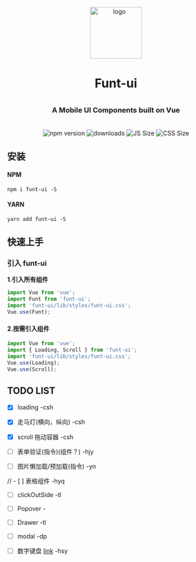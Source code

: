 <p align="center">
    <img alt="logo" src="https://github.com/FuntSui-FE/funt-ui/blob/master/build/funt-ui.png" width="120" style="margin-bottom: 10px;">
</p>

<h1 align="center" style="margin: 30px 0 35px;">Funt-ui</h1>
<h3 align="center" style="margin: 30px 0 35px;">A Mobile UI Components built on Vue</h3>
<p align="center">
    <img src="https://img.shields.io/npm/v/funt-ui.svg?style=flat" alt="npm version" />
    <!-- <img src="https://travis-ci.org/FuntSui-FE/funt-ui.svg?branch=master" alt="Build Status" /> -->
    <img src="https://img.shields.io/npm/dt/funt-ui.svg" alt="downloads" />
    <img src="http://img.badgesize.io/https://unpkg.com/funt-ui/lib/funt-ui.min.js" alt="JS  Size" />
    <img src="http://img.badgesize.io/https://unpkg.com/funt-ui/lib/styles/funt-ui.css" alt="CSS  Size" />
    <!-- <img src="http://img.badgesize.io/https://unpkg.com/funt-ui/lib/funt-ui.min.js?compression=gzip&style=flat-square&label=JS%20gzip%20size" alt="JS Gzip Size" />
    <img src="http://img.badgesize.io/https://unpkg.com/funt-ui/lib/styles/funt-ui.css?compression=gzip&style=flat-square&label=CSS%20gzip%20size" alt="CSS Gzip Size" /> -->
</p>

## 安装

#### NPM

```shell
npm i funt-ui -S
```

#### YARN

```shell
yarn add funt-ui -S
```

## 快速上手

### 引入 funt-ui

**1.引入所有组件**

```js
import Vue from 'vue';
import Funt from 'funt-ui';
import 'funt-ui/lib/styles/funt-ui.css';
Vue.use(Funt);
```

#### 2.按需引入组件

```js
import Vue from 'vue';
import { Loading, Scroll } from 'funt-ui';
import 'funt-ui/lib/styles/funt-ui.css';
Vue.use(Loading);
Vue.use(Scroll);
```

## TODO LIST

- [x] loading -csh

- [x] 走马灯(横向，纵向) -csh

- [x] scroll 拖动容器 -csh

- [ ] 表单验证(指令)(组件？) -hjy

- [ ] 图片懒加载/预加载(指令) -yn

// - [ ] 表格组件 -hyq

- [ ] clickOutSide -tl

- [ ] Popover -

- [ ] Drawer -tl

- [ ] modal -dp

- [ ] 数字键盘 [link](https://mobile.ant.design/kitchen-sink/components/input-item?lang=zh-CN#input-item-demo-2) -hsy
